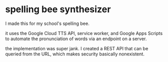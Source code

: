 # spelling bee synthesizer

I made this for my school's spelling bee.

it uses the Google Cloud TTS API, service worker, and Google Apps Scripts to automate the pronunciation of words via an endpoint on a server.

the implementation was super jank. I created a REST API that can be queried from the URL, which makes security basically nonexistent.
